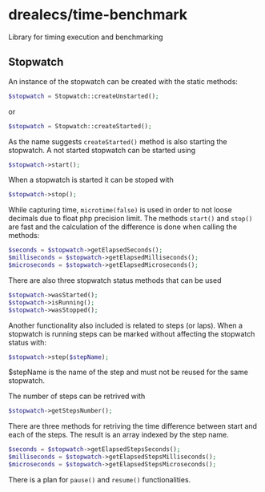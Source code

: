 drealecs/time-benchmark
=============

Library for timing execution and benchmarking

Stopwatch
------------

An instance of the stopwatch can be created with the static methods:
``` php
$stopwatch = Stopwatch::createUnstarted();
```
or
``` php
$stopwatch = Stopwatch::createStarted();
```

As the name suggests `createStarted()` method is also starting the stopwatch.
A not started stopwatch can be started using
``` php
$stopwatch->start();
```
When a stopwatch is started it can be stoped with
``` php
$stopwatch->stop();
```
While capturing time, `microtime(false)` is used in order to not loose decimals due to float php precision limit.
The methods `start()` and `stop()` are fast and the calculation of the difference is done when calling the methods:
``` php
$seconds = $stopwatch->getElapsedSeconds();
$milliseconds = $stopwatch->getElapsedMilliseconds();
$microseconds = $stopwatch->getElapsedMicroseconds();
```

There are also three stopwatch status methods that can be used
``` php
$stopwatch->wasStarted();
$stopwatch->isRunning();
$stopwatch->wasStopped();
```

Another functionality also included is related to steps (or laps).
When a stopwatch is running steps can be marked without affecting the stopwatch status with:
``` php
$stopwatch->step($stepName);
```
$stepName is the name of the step and must not be reused for the same stopwatch.

The number of steps can be retrived with
``` php
$stopwatch->getStepsNumber();
```

There are three methods for retriving the time difference between start and each of the steps. The result is an array indexed by the step name.
``` php
$seconds = $stopwatch->getElapsedStepsSeconds();
$milliseconds = $stopwatch->getElapsedStepsMilliseconds();
$microseconds = $stopwatch->getElapsedStepsMicroseconds();
```

There is a plan for `pause()` and `resume()` functionalities.
